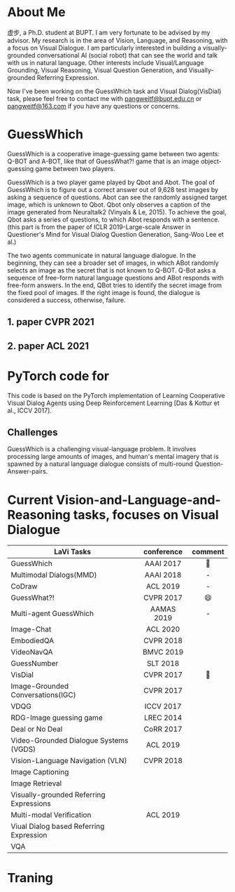 # About Me
虚步, a Ph.D. student at BUPT. I am very fortunate to be advised by my advisor. My research is in the area of Vision, Language, and Reasoning, with a focus on Visual Dialogue. I am particularly interested in building a visually-grounded conversational AI (social robot) that can see the world and talk with us in natural language. Other interests include Visual/Language Grounding, Visual Reasoning, Visual Question Generation, and Visually-grounded Referring Expression.

Now I've been working on the GuessWhich task and Visual Dialog(VisDial) task, please feel free to contact me with pangweitf@bupt.edu.cn or pangweitf@163.com if you have any questions or concerns.

# GuessWhich
GuessWhich is a cooperative image-guessing game between two agents: Q-BOT and A-BOT, like that of GuessWhat?! game that is an image object-guessing game between two players.

GuessWhich is a two player game played by Qbot and Abot. The goal of GuessWhich is to figure out a correct answer out of 9,628 test images by asking a sequence of questions. Abot can see the randomly assigned target image, which is unknown to Qbot. Qbot only observes a caption of the image generated from Neuraltalk2 (Vinyals & Le, 2015). To achieve the goal, Qbot asks a series of questions, to which Abot responds with a sentence. (this part is from the paper of ICLR 2019-Large-scale Answer in Questioner's Mind for Visual Dialog Question Generation, Sang-Woo Lee et al.)

The two agents communicate in natural language dialogue. In the beginning, they can see a broader set of images, in which ABot randomly selects an image as the secret that is not known to Q-BOT. Q-Bot asks a sequence of free-form natural language questions and ABot responds with free-form answers. In the end, QBot tries to identify the secret image from the fixed pool of images. If the right image is found, the dialogue is considered a success, otherwise, failure.

## 1. paper CVPR 2021
## 2. paper ACL 2021

# PyTorch code for 
This code is based on the PyTorch implementation of Learning Cooperative Visual Dialog Agents using Deep Reinforcement Learning [Das & Kottur et al., ICCV 2017].

## Challenges
GuessWhich is a challenging visual-language problem. It involves processing large amounts of images, and human's mental imagery that is spawned by a natural language dialogue consists of multi-round Question-Answer-pairs.


# Current Vision-and-Language-and-Reasoning tasks, focuses on Visual Dialogue
 LaVi Tasks | conference  | comment
 ----------| :-----------:  | :-----------:
 GuessWhich|AAAI 2017|:camel:
 Multimodal Dialogs(MMD)|AAAI 2018|-
 CoDraw|ACL 2019|-
 GuessWhat?!|CVPR 2017|:smile:
 Multi-agent GuessWhich|AAMAS 2019|-
 Image-Chat|ACL 2020|
 EmbodiedQA|CVPR 2018|
 VideoNavQA|BMVC 2019|
 GuessNumber|SLT 2018|
 VisDial|CVPR 2017|:camel:
 Image-Grounded Conversations(IGC)|CVPR 2017|
 VDQG|ICCV 2017|
 RDG-Image guessing game|LREC 2014|
 Deal or No Deal|CoRR 2017|
 Video-Grounded Dialogue Systems (VGDS)|ACL 2019|
 Vision-Language Navigation (VLN)|CVPR 2018|
 Image Captioning||
 Image Retrieval||
 Visually-grounded Referring Expressions|
 Multi-modal Verification|ACL 2019|
 Viual Dialog based Referring Expression||
 VQA||
 
 # Traning 
 # 


